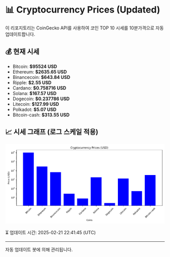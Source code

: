 
# 📊 Cryptocurrency Prices (Updated)

이 리포지토리는 CoinGecko API를 사용하여 코인 TOP 10 시세를 10분가격으로 자동 업데이트합니다.

## 💰 현재 시세
- Bitcoin: **$95524 USD**
- Ethereum: **$2635.65 USD**
- Binancecoin: **$643.84 USD**
- Ripple: **$2.55 USD**
- Cardano: **$0.758716 USD**
- Solana: **$167.57 USD**
- Dogecoin: **$0.237786 USD**
- Litecoin: **$127.99 USD**
- Polkadot: **$5.07 USD**
- Bitcoin-cash: **$313.55 USD**

## 📈 시세 그래프 (로그 스케일 적용)
![Crypto Prices](crypto_prices.png)

⏳ 업데이트 시간: 2025-02-21 22:41:45 (UTC)

---
자동 업데이트 봇에 의해 관리됩니다.
